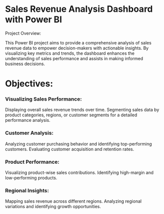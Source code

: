 # Sales Revenue Analysis Dashboard with Power BI

Project Overview:

This Power BI project aims to provide a comprehensive analysis of sales revenue data to empower decision-makers with actionable insights. By visualizing key metrics and trends, the dashboard enhances the understanding of sales performance and assists in making informed business decisions.

# Objectives:

### Visualizing Sales Performance:
Displaying overall sales revenue trends over time.
Segmenting sales data by product categories, regions, or customer segments for a detailed performance analysis.

### Customer Analysis:
Analyzing customer purchasing behavior and identifying top-performing customers.
Evaluating customer acquisition and retention rates.

### Product Performance:
Visualizing product-wise sales contributions.
Identifying high-margin and low-performing products.

### Regional Insights:
Mapping sales revenue across different regions.
Analyzing regional variations and identifying growth opportunities.
